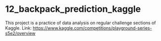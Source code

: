 # 12_backpack_prediction_kaggle

This project is a practice of data analysis on regular challenge sections of Kaggle.
Link: https://www.kaggle.com/competitions/playground-series-s5e2/overview